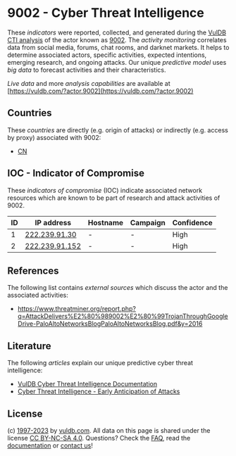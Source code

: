 # 9002 - Cyber Threat Intelligence

These _indicators_ were reported, collected, and generated during the [VulDB CTI analysis](https://vuldb.com/?kb.cti) of the actor known as [9002](https://vuldb.com/?actor.9002). The _activity monitoring_ correlates data from social media, forums, chat rooms, and darknet markets. It helps to determine associated actors, specific activities, expected intentions, emerging research, and ongoing attacks. Our unique _predictive model_ uses _big data_ to forecast activities and their characteristics.

_Live data_ and more _analysis capabilities_ are available at [https://vuldb.com/?actor.9002](https://vuldb.com/?actor.9002)

## Countries

These _countries_ are directly (e.g. origin of attacks) or indirectly (e.g. access by proxy) associated with 9002:

* [CN](https://vuldb.com/?country.cn)

## IOC - Indicator of Compromise

These _indicators of compromise_ (IOC) indicate associated network resources which are known to be part of research and attack activities of 9002.

ID | IP address | Hostname | Campaign | Confidence
-- | ---------- | -------- | -------- | ----------
1 | [222.239.91.30](https://vuldb.com/?ip.222.239.91.30) | - | - | High
2 | [222.239.91.152](https://vuldb.com/?ip.222.239.91.152) | - | - | High

## References

The following list contains _external sources_ which discuss the actor and the associated activities:

* https://www.threatminer.org/report.php?q=AttackDelivers%E2%80%989002%E2%80%99TrojanThroughGoogleDrive-PaloAltoNetworksBlogPaloAltoNetworksBlog.pdf&y=2016

## Literature

The following _articles_ explain our unique predictive cyber threat intelligence:

* [VulDB Cyber Threat Intelligence Documentation](https://vuldb.com/?kb.cti)
* [Cyber Threat Intelligence - Early Anticipation of Attacks](https://www.scip.ch/en/?labs.20201022)

## License

(c) [1997-2023](https://vuldb.com/?kb.changelog) by [vuldb.com](https://vuldb.com/?kb.about). All data on this page is shared under the license [CC BY-NC-SA 4.0](https://creativecommons.org/licenses/by-nc-sa/4.0/). Questions? Check the [FAQ](https://vuldb.com/?kb.faq), read the [documentation](https://vuldb.com/?kb) or [contact us](https://vuldb.com/?contact)!
